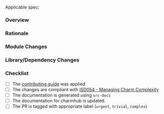 Applicable spec: <link>

### Overview

<!-- A high level overview of the change -->

### Rationale

<!-- The reason the change is needed -->


### Module Changes

<!-- Any high level changes to modules and why (Service, Observer, helper) -->

### Library/Dependency Changes

<!-- Any changes to libraries -->

### Checklist

- [ ] The [contributing guide](https://github.com/canonical/is-charms-contributing-guide) was applied
- [ ] The changes are compliant with [ISD054 - Managing Charm Complexity](https://discourse.charmhub.io/t/specification-isd014-managing-charm-complexity/11619)
- [ ] The documentation is generated using `src-docs`
- [ ] The documentation for charmhub is updated.
- [ ] The PR is tagged with appropriate label (`urgent`, `trivial`, `complex`)

<!-- Explanation for any unchecked items above -->
